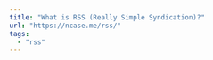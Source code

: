 ```yaml
---
title: "What is RSS (Really Simple Syndication)?"
url: "https://ncase.me/rss/"
tags:
  - "rss"
---
```

